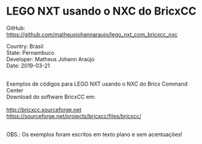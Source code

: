 # LEGO NXT usando o NXC do BricxCC

GitHub: https://github.com/matheusjohannaraujo/lego_nxt_com_bricxcc_nxc

Country: Brasil<br>
State: Pernambuco<br>
Developer: Matheus Johann Araújo<br>
Date: 2019-03-21<br><br>

Exemplos de códigos para LEGO NXT usando o NXC do Bricx Command Center<br>
Download do software BricxCC em:<br><br>
    http://bricxcc.sourceforge.net<br>
    https://sourceforge.net/projects/bricxcc/files/bricxcc/<br><br>
    
OBS.: Os exemplos foram escritos em texto plano e sem acentuações!
